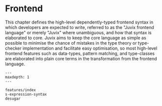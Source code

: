 # Frontend

This chapter defines the high-level dependently-typed frontend syntax in which developers are expected to write, referred to as the "Juvix frontend language" or merely "Juvix" where unambiguous, and how that syntax is elaborated to core. Juvix aims to keep the core language as simple as possible to minimise the chance of mistakes in the type theory or type-checker implementation and facilitate easy optimisation, so most high-level frontend features such as data-types, pattern matching, and type-classes are elaborated into plain core terms in the transformation from the frontend language.

```{toctree}
---
maxdepth: 1
---

features/index
s-expression-syntax
desugar
```